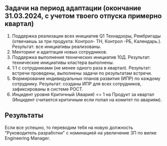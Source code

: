 ## Задачи на период адаптации (окончание 31.03.2024, с учетом твоего отпуска примерно квартал)
1. Поддержка реализации всех инициатив Q1 Технадзоры, Рембригады (отвечаешь за  три продукта: Контрол- ТН, Контрол -РБ, Календарь.). Результат: все инициативы реализованы.
2. Менторинг и адаптация новых сотрудников.
3. Поддержка выполнения технических инициатив 10Д. Результат: технические инициативы кластера выполнены.
5. 1:1 с сотрудниками (не менее одного раза в квартал). Результат: встречи проведены, выполнены задачи по результатам встречи.
6. Формирование индивидуальных планов развития (ИПР) по каждому сотруднику. Результат: созданы ИПР для всех сотрудников, зафиксированы в системе РОСТ. 
7. Инцидент уровня Критичный (Авария) <= 1 на Продукт за квартал (Инцидент считается критичным если попал на комитет по авариям).
## Результаты
Если все успешно, то переводим тебя на новую должность "Руководитель разработки" с номинацией на увеличение ЗП по вилке Engineering  Manager.
